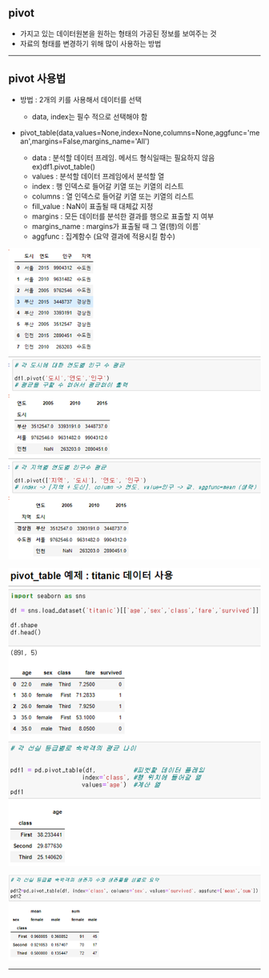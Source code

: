 ## pivot 

- 가지고 있는 데이터원본을 원하는 형태의 가공된 정보를 보여주는 것
-  자료의 형태를 변경하기 위해 많이 사용하는 방법  

---



## pivot 사용법

- 방법 : 2개의 키를 사용해서 데이터를 선택
  - data, index는 필수 적으로 선택해야 함

- pivot_table(data,values=None,index=None,columns=None,aggfunc='mean',margins=False,margins_name='All')

    - data : 분석할 데이터 프레임. 메서드 형식일때는 필요하지 않음 ex)df1.pivot_table()
    - values : 분석할 데이터 프레임에서 분석할 열
    - index :  행 인덱스로 들어갈 키열 또는 키열의 리스트
    - columns : 열 인덱스로 들어갈 키열 또는 키열의 리스트
    - fill_value : NaN이 표출될 때 대체값 지정
    - margins : 모든 데이터를 분석한 결과를 행으로 표출할 지 여부
    - margins_name : margins가 표출될 때 그 열(행)의 이름`
    - aggfunc : 집계함수 (요약 결과에 적용시킬 함수)

![image-20210712195933082](picture/image-20210712195933082.png)



![image-20210712200717801](picture/image-20210712200717801.png)

![image-20210712201036806](picture/image-20210712201036806.png)

----

